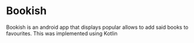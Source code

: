 # Bookish
Bookish is an android app that displays popular allows to add said books to favourites. This was implemented using Kotlin
